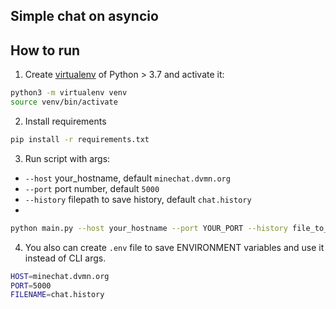 ## Simple chat on asyncio

## How to run

1. Create [virtualenv](https://docs.python.org/3/library/venv.html) of Python > 3.7 and activate it:

```bash
python3 -m virtualenv venv
source venv/bin/activate
```

2. Install requirements

```bash
pip install -r requirements.txt
```

3. Run script with args:

* `--host` your_hostname, default `minechat.dvmn.org`
* `--port` port number, default `5000`
* `--history` filepath to save history, default `chat.history`
*

```bash
python main.py --host your_hostname --port YOUR_PORT --history file_to_save_history
```

4. You also can create `.env` file to save ENVIRONMENT variables and use it instead of CLI args.

```bash
HOST=minechat.dvmn.org
PORT=5000
FILENAME=chat.history
```
